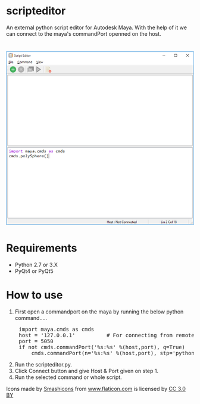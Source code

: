 # scripteditor
An external python script editor for Autodesk Maya. With the help of it we can connect to the maya's commandPort openned on the host.

<h1><img src="preview.PNG" alt="Preview"></h1>


# Requirements
* Python 2.7 or 3.X
* PyQt4 or PyQt5

# How to use
1. First open a commandport on the maya by running the below python command.....
<pre>
	import maya.cmds as cmds
	host = '127.0.0.1'			# For connecting from remote host use the IP address of the machine
	port = 5050
	if not cmds.commandPort('%s:%s' %(host,port), q=True)
		cmds.commandPort(n='%s:%s' %(host,port), stp='python')
</pre>        
2. Run the scripteditor.py.
3. Click Connect button and give Host & Port given on step 1.
4. Run the selected command or whole script.



<div>Icons made by <a href="https://www.flaticon.com/authors/smashicons" title="Smashicons">Smashicons</a> from <a href="https://www.flaticon.com/"         title="Flaticon">www.flaticon.com</a> is licensed by <a href="http://creativecommons.org/licenses/by/3.0/"         title="Creative Commons BY 3.0" target="_blank">CC 3.0 BY</a></div>
